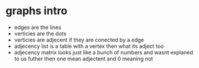 # graphs intro

- edges are the lines
- verticies are the dots
- verticies are adjecent if they are conected by a edge
- adjecency list is a table with a vertex then what its adject too
- adjecency matrix looks just like a bunch of numbers and wasnt explaned to us futher then one mean adjectent and 0 meaning not
